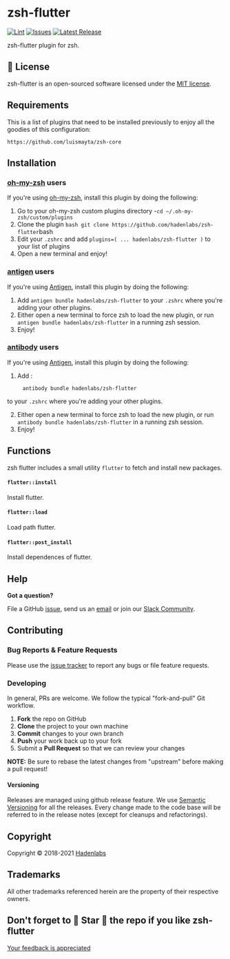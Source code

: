 <!--


  ** DO NOT EDIT THIS FILE
  **
  ** 1) Make all changes to `README.yaml`
  ** 2) Run`make readme` to rebuild this file.
  **
  ** (We maintain HUNDREDS of open source projects. This is how we maintain our sanity.)
  **


  -->

# zsh-flutter

[![Lint](https://github.com/hadenlabs/zsh-flutter/actions/workflows/lint.yml/badge.svg?branch=develop)](https://github.com/hadenlabs/zsh-flutter/actions) [![Issues](https://img.shields.io/github/issues/hadenlabs/zsh-flutter.svg)](https://github.com/hadenlabs/zsh-flutter/issues) [![Latest Release](https://img.shields.io/github/release/hadenlabs/zsh-flutter.svg)](https://github.com/hadenlabs/zsh-flutter/releases)

zsh-flutter plugin for zsh.

## :page_facing_up: License

zsh-flutter is an open-sourced software licensed under the [MIT license](LICENSE.md).

## Requirements

This is a list of plugins that need to be installed previously to enjoy all the goodies of this configuration:

```{bash}
https://github.com/luismayta/zsh-core
```

## Installation

### [oh-my-zsh](https://github.com/robbyrussell/oh-my-zsh) users

If you're using [oh-my-zsh](https://gitub.com/robbyrussell/oh-my-zsh), install this plugin by doing the following:

1.  Go to your oh-my-zsh custom plugins directory -`cd ~/.oh-my-zsh/custom/plugins`
2.  Clone the plugin `bash git clone https://github.com/hadenlabs/zsh-flutter`bash
3.  Edit your `.zshrc` and add `plugins=( ... hadenlabs/zsh-flutter )` to your list of plugins
4.  Open a new terminal and enjoy!

### [antigen](https://github.com/zsh-users/antigen) users

If you're using [Antigen](https://github.com/zsh-lovers/antigen), install this plugin by doing the following:

1.  Add `antigen bundle hadenlabs/zsh-flutter` to your `.zshrc` where you're adding your other plugins.
2.  Either open a new terminal to force zsh to load the new plugin, or run `antigen bundle hadenlabs/zsh-flutter` in a running zsh session.
3.  Enjoy!

### [antibody](https://github.com/getantibody/antibody) users

If you're using [Antigen](https://github.com/getantibody/antibody), install this plugin by doing the following:

1.  Add :

```{.sourceCode .bash}
     antibody bundle hadenlabs/zsh-flutter
```

to your `.zshrc` where you're adding your other plugins.

2.  Either open a new terminal to force zsh to load the new plugin, or run `antibody bundle hadenlabs/zsh-flutter` in a running zsh session.
3.  Enjoy!

## Functions

zsh flutter includes a small utility `flutter` to fetch and install new packages.

#### `flutter::install`

Install flutter.

#### `flutter::load`

Load path flutter.

#### `flutter::post_install`

Install dependences of flutter.

## Help

**Got a question?**

File a GitHub [issue](https://github.com/hadenlabs/zsh-flutter/issues), send us an [email](email) or join our [Slack Community](slack).

## Contributing

### Bug Reports & Feature Requests

Please use the [issue tracker](https://github.com/hadenlabs/zsh-flutter/issues) to report any bugs or file feature requests.

### Developing

In general, PRs are welcome. We follow the typical "fork-and-pull" Git workflow.

1.  **Fork** the repo on GitHub
2.  **Clone** the project to your own machine
3.  **Commit** changes to your own branch
4.  **Push** your work back up to your fork
5.  Submit a **Pull Request** so that we can review your changes

**NOTE:** Be sure to rebase the latest changes from "upstream" before making a pull request!

#### Versioning

Releases are managed using github release feature. We use [Semantic Versioning](http://semver.org) for all the releases. Every change made to the code base will be referred to in the release notes (except for cleanups and refactorings).

## Copyright

Copyright © 2018-2021 [Hadenlabs](https://hadenlabs.com)

## Trademarks

All other trademarks referenced herein are the property of their respective owners.

## Don't forget to 🌟 Star 🌟 the repo if you like zsh-flutter

[Your feedback is appreciated](https://github.com/hadenlabs/zsh-flutter/issues)
